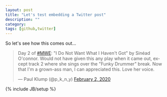 ```yaml
---
layout: post
title: "Let's test embedding a Twitter post"
description: ""
category: 
tags: [github,twitter]
---
```

So let's see how this comes out...

<blockquote class="twitter-tweet" data-partner="tweetdeck"><p lang="en" dir="ltr">Day 2 of <a href="https://twitter.com/hashtag/MWE?src=hash&amp;ref_src=twsrc%5Etfw">#MWE</a>: &quot;I Do Not Want What I Haven&#39;t Got&quot; by Sinéad O&#39;connor. Would not have given this any play when it came out, except track 2 where she sings over the &quot;Funky Drummer&quot; break.   Now that I&#39;m a grown-ass man, I can appreciated this.  Love her voice.</p>&mdash; Paul Klump (@p_k_n_y) <a href="https://twitter.com/p_k_n_y/status/1224060909682921474?ref_src=twsrc%5Etfw">February 2, 2020</a></blockquote>
<script async src="https://platform.twitter.com/widgets.js" charset="utf-8"></script>

{% include JB/setup %}
